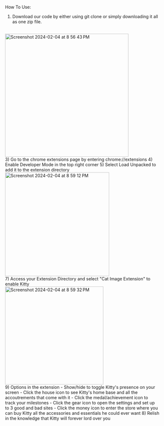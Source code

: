 How To Use: 
1) Download our code by either using git clone or simply downloading it all as one zip file.
<br>
<img width="403" alt="Screenshot 2024-02-04 at 8 56 43 PM" src="https://github.com/ct3008/DevFestCU2024/assets/109620408/de4a0141-85c0-4c30-a1a9-fc320eda038d">
<br>
3) Go to the chrome extensions page by entering <href>chrome://extensions</href>
4) Enable Developer Mode in the top right corner
5) Select Load Unpacked to add it to the extension directory
<br>
<img width="340" alt="Screenshot 2024-02-04 at 8 59 12 PM" src="https://github.com/ct3008/DevFestCU2024/assets/109620408/d940e84a-bf87-447f-b80f-eb436647285d">
<br>
7) Access your Extension Directory and select "Cat Image Extension" to enable Kitty
<br>
<img width="321" alt="Screenshot 2024-02-04 at 8 59 32 PM" src="https://github.com/ct3008/DevFestCU2024/assets/109620408/5df488dd-008c-488b-9677-5e8ecfd74715">
<br>
9) Options in the extension
  - Show/hide to toggle Kitty's presence on your screen
  - Click the house icon to see Kitty's home base and all the accoutrements that come with it
  - Click the medal/achievement icon to track your milestones
  - Click the gear icon to open the settings and set up to 3 good and bad sites
  - Click the money icon to enter the store where you can buy Kitty all the accessories and essentials he could ever want
8) Relish in the knowledge that Kitty will forever lord over you
